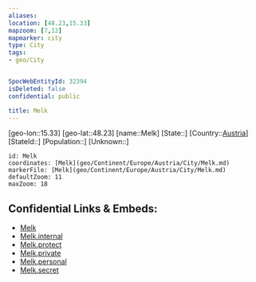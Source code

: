 ```yaml
---
aliases: 
location: [48.23,15.33]
mapzoom: [7,12] 
mapmarker: city 
type: City
tags:
- geo/City


SpocWebEntityId: 32394
isDeleted: false
confidential: public

title: Melk
---
```

[geo-lon::15.33]
[geo-lat::48.23]
[name::Melk]
[State::]
[Country::[Austria](geo/Continent/Europe/Austria.md)]
[StateId::]
[Population::]
[Unknown::]


```leaflet
id: Melk
coordinates: [Melk](geo/Continent/Europe/Austria/City/Melk.md)
markerFile: [Melk](geo/Continent/Europe/Austria/City/Melk.md)
defaultZoom: 11 
maxZoom: 18
```


## Confidential Links & Embeds: 
- [Melk](../../../../../../_public/geo/Continent/Europe/Austria/City/Melk.md) 
- [Melk.internal](../../../../../../_internal/geo/Continent/Europe/Austria/City/Melk.internal.md) 
- [Melk.protect](../../../../../../_protect/geo/Continent/Europe/Austria/City/Melk.protect.md) 
- [Melk.private](../../../../../../_private/geo/Continent/Europe/Austria/City/Melk.private.md) 
- [Melk.personal](../../../../../../_personal/geo/Continent/Europe/Austria/City/Melk.personal.md) 
- [Melk.secret](../../../../../../_secret/geo/Continent/Europe/Austria/City/Melk.secret.md) 
